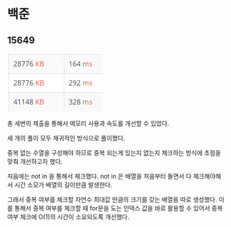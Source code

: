 # 백준

## 15649

![캡처](캡처.PNG)

총 세번의 제출을 통해서 메모리 사용과 속도를 개선할 수 있었다.

세 개의 풀이 모두 재귀적인 방식으로 풀이했다.

중복 없는 수열을 구성해야 하므로 중복 되는게 있는지 없는지 체크하는 방식에 초점을 맞춰 개선하고자 했다.

처음에는 not in 을 통해서 체크했다. not in 은 배열을 처음부터 돌면서 다 체크해야해서 시간 소모가 배열의 길이만큼 발생한다.

그래서 중복 여부를 체크할 자연수 최대값 만큼의 크기를 갖는 배열을 따로 생성했다. 이를 통해서 중복 여부를 체크할 때 for문을 도는 인덱스 값을 바로 활용할 수 있어서 중복 여부 체크에 O(1)의 시간이 소요되도록 개선했다.

